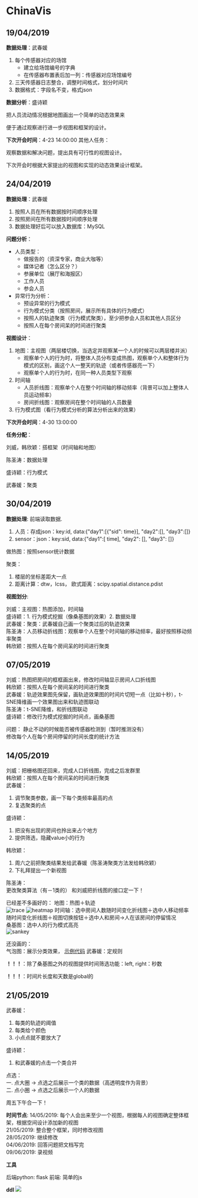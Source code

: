 # ChinaVis

19/04/2019
---
**数据处理**：武春媛

1. 每个传感器对应的场馆
   - 建立给场馆编号的字典
   - 在传感器布置表后加一列：传感器对应场馆编号
2. 三天传感器日志整合，调整时间格式，划分时间片
3. 数据格式：字段名不变，格式json

**数据分析**：盛诗颖

把人员流动情况根据地图画出一个简单的动态效果来

便于通过观察进行进一步视图和框架的设计。

**下次开会时间**：4-23 14:00:00
其他人任务：

观察数据和解决问题，提出具有可行性的视图设计。

下次开会时根据大家提出的视图和实现的动态效果设计框架。

24/04/2019
---
**数据处理**：武春媛

1. 按照人员在所有数据按时间顺序处理
2. 按照房间在所有数据按时间顺序处理
3. 数据处理好后可以放入数据库：MySQL

**问题分析**：

- 人员类型：
  - 做报告的（资深专家，商业大咖等）
  - 媒体记者（怎么区分？）
  - 参展单位（展厅和海报区）
  - 工作人员
  - 参会人员
- 异常行为分析：
  - 预设异常的行为模式
  - 行为模式分类（按照房间，展示所有具体的行为模式）
  - 按照人的轨迹聚类（行为模式聚类），至少把参会人员和其他人员区分
  - 按照人在每个房间呆的时间进行聚类
  
**视图设计**：

1. 地图：主视图（两层楼切换，当选定并观察某一个人的时候可以两层楼并派）
   - 观察单个人的行为时，将整体人员分布变成热图，观察单个人和整体行为模式的区别，画这个人一整天的轨迹（或者传感器亮一下）
   - 观察单个人的行为时，在同一种人员类型下观察
2. 时间轴
   - 人员折线图：观察单个人在整个时间轴的移动频率（背景可以加上整体人员运动频率）
   - 房间折线图：观察房间在整个时间轴的人员数量
3. 行为模式图（看行为模式分析的算法分析出来的效果）

**下次开会时间**：4-30 13:00:00

**任务分配**：

刘威，韩欣颖：搭框架（时间轴和地图）

陈圣涛：数据处理

盛诗颖：行为模式

武春媛：聚类

30/04/2019
---
**数据处理**:
前端读取数据.

1. 人员：存成json：key:id, data:{"day1":[{"sid": time}], "day2":[], "day3":[]}
2. sensor：json：key:sid, data:{"day1":[ time], "day2": [], "day3": []}

做热图：按照sensor统计数据

聚类：

1. 楼层的坐标差距大一点
2. 距离计算：dtw，lcss，
   欧式距离：scipy.spatial.distance.pdist

**视图划分**:

刘威：主视图：热图添加，时间轴 </br>
盛诗颖：1. 行为模式挖掘（像桑基图的效果）2. 数据处理 </br>
武春媛：聚类：武春媛自己画一个聚类过后的轨迹效果 </br>
陈圣涛：人员移动折线图：观察单个人在整个时间轴的移动频率，最好按照移动频率聚类</br>
韩欣颖：按照人在每个房间呆的时间进行聚类</br>

07/05/2019
---
刘威：热图把房间的框框画出来，修改时间轴显示房间人口折线图 </br>
韩欣颖：按照人在每个房间呆的时间进行聚类 </br>
武春媛：轨迹效果图先保留，画轨迹效果图的时间片切短一点（比如十秒），t-SNE降维画一个效果图出来和轨迹图联动 </br>
陈圣涛：t-SNE降维，和折线图联动 </br>
盛诗颖：修改行为模式挖掘的时间点，画桑基图 </br>

问题：
静止不动的时候能否被传感器检测到（暂时推测没有）</br>
修改每个人在每个房间停留的时间长度的统计方法

14/05/2019
---
刘威：把栅格图还回来，完成人口折线图，完成之后发群里</br>
韩欣颖：按照人在每个房间呆的时间进行聚类 </br>
武春媛：
1. 调节聚类参数，画一下每个类频率最高的点</br>
2. 复选聚类的点

盛诗颖：
1. 把没有出现的房间也拎出来占个地方</br>
2. 提供筛选，隐藏value小的行为

韩欣颖：
1. 周六之前把聚类结果发给武春媛（陈圣涛聚类方法发给韩欣颖）</br>
2. 下礼拜提出一个新视图

陈圣涛：</br>
更改聚类算法（有－1类的）
和刘威把折线图的接口定一下！

已经差不多画好的：
地图：热图＋轨迹</br>
![trace](trace.png)
![heatmap](heat.png)
时间轴：选中房间人数随时间变化折线图＋选中人移动频率随时间变化折线图＋视图切换按钮＋选中人和房间->人在该房间的停留情况</br>
桑基图：选中人的行为模式高亮</br>
![sankey](sankey.png)

还没画的：</br>
气泡图：展示分类效果， [示例代码](https://bl.ocks.org/fdlk/076469462d00ba39960f854df9acda56)
武春媛：定规则

**！！！**：除了桑基图之外的视图提供时间筛选功能：left, right：秒数

**！！！**：时间片长度和天数是global的

21/05/2019
---
武春媛：</br>
1. 每类的轨迹的阈值
2. 每类给个颜色
3. 小点点就不要放大了

盛诗颖：</br>
1. 和武春媛的点击一个类合并

点选：</br>
一. 点大圈 -> 点选之后展示一个类的数据（高透明度作为背景）</br>
二. 点小圈 -> 点选之后展示一个人的数据 </br>



周五下午合一下！

**时间节点**:
14/05/2019: 每个人会出来至少一个视图，根据每人的视图确定整体框架，根据空间设计添加新的视图</br>
21/05/2019: 整合整个框架，同时修改视图</br>
28/05/2019: 继续修改</br>
04/06/2019: 回答问题把文档写完</br>
09/06/2019: 录视频

**工具**

后端python: flask
前端: 简单的js

**ddl**
![](ddl.png)
